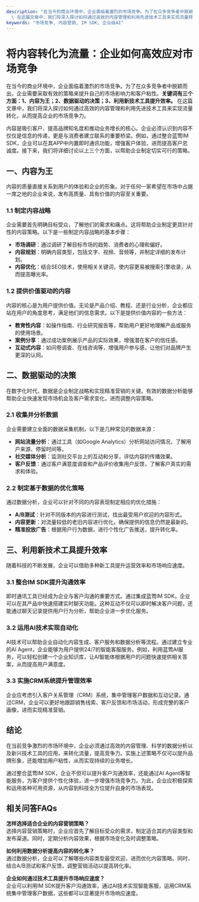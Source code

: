 ```yaml
---
description: "在当今的商业环境中，企业面临着激烈的市场竞争。为了在众多竞争者中脱颖而出，企业需要采取有效的策略来提升自己的市场影响力和客户粘性。**关键词有三个方面：1、内容为王；2、数据驱动的决策；3、利用新技术工具提升效率。**\
  \ 在这篇文章中，我们将深入探讨如何通过高效的内容管理和利用先进技术工具来实现流量转化，从而提高企业的市场竞争力。"
keywords: "市场竞争, 内容营销, IM SDK, 企业级AI"
---
```

# 将内容转化为流量：企业如何高效应对市场竞争

在当今的商业环境中，企业面临着激烈的市场竞争。为了在众多竞争者中脱颖而出，企业需要采取有效的策略来提升自己的市场影响力和客户粘性。**关键词有三个方面：1、内容为王；2、数据驱动的决策；3、利用新技术工具提升效率。** 在这篇文章中，我们将深入探讨如何通过高效的内容管理和利用先进技术工具来实现流量转化，从而提高企业的市场竞争力。

内容是吸引客户、提高品牌知名度和推动业务增长的核心。企业必须认识到内容不仅仅是信息的传递，更是与消费者建立联系的重要桥梁。例如，通过整合蓝莺IM SDK，企业可以在其APP中内置即时通讯功能，增强客户体验，进而提高客户忠诚度。接下来，我们将详细讨论以上三个方面，以帮助企业制定切实可行的策略。

## **一、内容为王**

内容的质量直接关系到用户的体验和企业的形象。对于任何一家希望在市场中占据一席之地的企业来说，发布高质量、具有价值的内容至关重要。

### **1.1 制定内容战略**

企业需要首先明确目标受众，了解他们的需求和痛点。这将帮助企业制定更具针对性的内容策略。以下是一些制定内容战略的基本步骤：

- **市场调研**：通过调研了解目标市场的趋势、消费者的心理和偏好。
- **内容规划**：明确内容类型，包括文字、视频、音频等，并制定详细的发布计划。
- **内容优化**：结合SEO技术，使用相关关键词，使内容更易被搜索引擎收录，从而提高曝光率。

### **1.2 提供价值驱动的内容**

内容的核心是为用户提供价值。无论是产品介绍、教程、还是行业分析，企业都应站在用户的角度思考，满足他们的信息需求。以下是提供价值内容的一些方法：

- **教育性内容**：如操作指南、行业研究报告等，帮助用户更好地理解产品或服务的使用场景。
- **案例分享**：通过成功案例展示产品的实际效果，增强潜在客户的信任感。
- **互动式内容**：如问卷调查、在线咨询等，增强用户参与感，让他们对品牌产生更深的认同。

## **二、数据驱动的决策**

在数字化时代，数据是企业制定战略和实现精准营销的关键。有效的数据分析能够帮助企业快速发现市场机会及客户需求变化，进而调整内容策略。

### **2.1 收集并分析数据**

企业需要建立全面的数据采集机制，以下是几种常见的数据来源：

- **网站流量分析**：通过工具（如Google Analytics）分析网站访问情况，了解用户来源、停留时间等。
- **社交媒体分析**：监测社交平台上的互动和分享，评估内容的传播效果。
- **客户反馈**：通过客户满意度调查和产品评价收集用户反馈，了解客户真实的需求和体验。

### **2.2 制定基于数据的优化策略**

通过数据分析，企业可以针对不同的内容表现制定相应的优化措施：

- **A/B测试**：针对不同版本的内容进行测试，找出最受用户欢迎的内容形式。
- **内容更新**：对流量较低的老旧内容进行优化，确保提供的信息仍然是最新的。
- **精准投放广告**：根据用户行为数据，进行个性化广告推送，提升转化率。

## **三、利用新技术工具提升效率**

随着科技的不断发展，企业可以借助多种新工具提升运营效率和市场响应速度。

### **3.1 整合IM SDK提升沟通效率**

即时通讯工具已经成为企业与客户沟通的重要方式。通过集成蓝莺IM SDK，企业可以在其产品中快速搭建实时聊天功能。这种互动不仅可以即时解决客户问题，还能通过聊天记录提供用户行为分析，帮助企业进一步优化服务。

### **3.2 运用AI技术实现自动化**

AI技术可以帮助企业自动化内容生成、客户服务和数据分析等流程。通过建立专业的AI Agent，企业能够为用户提供24/7的智能客服服务。例如，利用蓝莺AI服务，可以轻松创建一个企业知识库，让AI智能体根据用户的问题快速提供相关答案，从而提高用户满意度。

### **3.3 实施CRM系统提升管理效率**

企业应考虑引入客户关系管理（CRM）系统，集中管理客户数据和互动记录。通过CRM，企业可以更好地跟踪销售线索、客户反馈和市场活动，形成完整的客户画像，进而实现精准营销。

## **结论**

在当前竞争激烈的市场环境中，企业必须通过高效的内容管理、科学的数据分析以及新兴技术工具的应用，来转化流量，提高竞争力。实施上述策略不仅可以提升品牌形象，还能增加用户粘性，从而实现持续的业务增长。

通过整合蓝莺IM SDK，企业不但可以提升客户沟通效率，还能通过AI Agent等智能服务，为客户提供个性化体验，进一步增强市场竞争力。为此，企业应积极探索和运用各种可用资源，从内容到科技全方位提升自身的市场表现。

## 相关问答FAQs

**怎样选择适合企业的内容营销策略？**  
选择内容营销策略时，企业应首先了解目标受众的需求，制定适合其的内容类型和发布渠道。同时，定期分析内容效果，根据市场变化及时调整策略。

**如何利用数据分析提高内容的转化率？**  
通过数据分析，企业可以了解哪些内容类型最受欢迎，进而优化内容策略。同时，结合A/B测试和客户反馈，调整营销活动以提高转化率。

**企业如何通过技术工具提升市场响应速度？**  
企业可以利用IM SDK提升客户沟通效率，通过AI技术实现智能客服，运用CRM系统集中管理客户数据，这些都可以显著提升市场响应速度。
